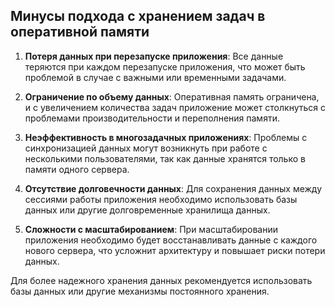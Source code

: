 ## Минусы подхода с хранением задач в оперативной памяти

1. **Потеря данных при перезапуске приложения**:
   Все данные теряются при каждом перезапуске приложения, что может быть проблемой в случае с важными или временными задачами.

2. **Ограничение по объему данных**:
   Оперативная память ограничена, и с увеличением количества задач приложение может столкнуться с проблемами производительности и переполнения памяти.

3. **Неэффективность в многозадачных приложениях**:
   Проблемы с синхронизацией данных могут возникнуть при работе с несколькими пользователями, так как данные хранятся только в памяти одного сервера.

4. **Отсутствие долговечности данных**:
   Для сохранения данных между сессиями работы приложения необходимо использовать базы данных или другие долговременные хранилища данных.

5. **Сложности с масштабированием**:
   При масштабировании приложения необходимо будет восстанавливать данные с каждого нового сервера, что усложнит архитектуру и повышает риски потери данных.

Для более надежного хранения данных рекомендуется использовать базы данных или другие механизмы постоянного хранения.
